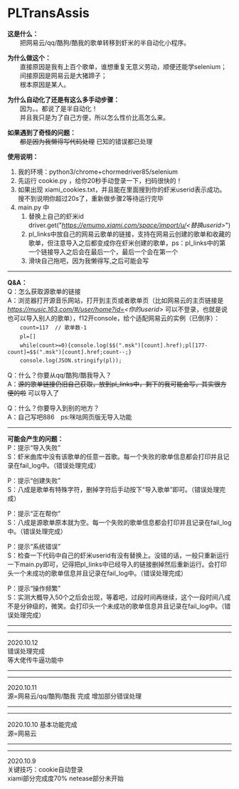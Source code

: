 # PLTransAssis


**这是什么：**  
　　把网易云/qq/酷狗/酷我的歌单转移到虾米的半自动化小程序。

**为什么做这个：**  
　　直接原因是我有上百个歌单，谁想重复无意义劳动，顺便还能学selenium；  
　　间接原因是网易云是大猪蹄子；  
　　根本原因是某人。

**为什么自动化了还是有这么多手动步骤：**  
　　因为。。都说了是半自动化！  
　　并且我只是为了自己方便，所以怎么性价比高怎么来。

**如果遇到了奇怪的问题：**  
　　~~都是因为我懒得写代码处理~~ 已知的错误都已处理

**使用说明：**　　
1. 我的环境：python3/chrome+chormedriver85/selenium  
2. 先运行 cookie.py ，给你20秒手动登录一下，扫码很快的！  
3. 如果出现 xiami_cookies.txt，并且能在里面搜到你的虾米userid表示成功。搜不到说明你超过20s了，重新做步骤2等待运行完毕  
4. main.py 中  
    1. 替换上自己的虾米id driver.get("*https://emumo.xiami.com/space/import/u/<替换userid>*")  
    2. pl_links中放自己的网易云歌单的链接，支持在网易云创建的歌单和收藏的歌单，但注意导入之后都变成你在虾米创建的歌单，ps：pl_links中的第一个链接导入之后会在最后一个，最后一个会在第一个  
    3. 滑块自己拖吧，因为我懒得写,之后可能会写

----------------------------------------------

**Q&A：**  
Q：怎么获取源歌单的链接  
A：浏览器打开源音乐网站，打开到主页或者歌单页（比如网易云的主页链接是 *https://music.163.com/#/user/home?id=<你的userid>* 可以不登录，也就是说也可以导入别人的歌单），f12开console，给个适配网易云的实例（已倒序）：  
　　``count=117  // 歌单数-1``  
　　``pl=[]``  
　　``while(count>=0){console.log($$(".msk")[count].href);pl[177-count]=$$(".msk")[count].href;count--;}``  
　　``console.log(JSON.stringify(pl));``  

Q：什么？你要从qq/酷狗/酷我导入？  
A：~~源的歌单链接仍旧自己获取，放到pl_links中，剩下的我可能会写，其实很方便的啦~~ 可以导入了

Q：什么？你要导入到别的地方？  
A：自己写吧886　ps:咪咕网页版无导入功能

----------------------------------------------

**可能会产生的问题：**  
P：提示“导入失败”  
S：虾米曲库中没有该歌单的任意一首歌。每一个失败的歌单信息都会打印并且记录在fail_log中。（错误处理完成）  

P：提示“创建失败”  
S：八成是歌单有特殊字符，删掉字符后手动按下“导入歌单”即可。（错误处理完成）  

P：提示“正在帮你”  
S：八成是源歌单原本就为空。每一个失败的歌单信息都会打印并且记录在fail_log中。（错误处理完成）

P：提示“系统错误”  
S：检查一下代码中自己的虾米userid有没有替换上。没错的话，一般只重新运行一下main.py即可，记得把pl_links中已经导入的链接删掉然后重新运行。会打印头一个未成功的歌单信息并且记录在fail_log中。（错误处理完成）  

P：提示“操作频繁”  
S：实测大概导入50个之后会出现，等着吧，过段时间再继续，这个一段时间八成不是分钟级的，微笑。会打印头一个未成功的歌单信息并且记录在fail_log中。（错误处理完成）  

----------------------------------------------
----------------------------------------------

2020.10.12  
错误处理完成  
等大佬传牛逼功能中

----------------------------------------------
----------------------------------------------

2020.10.11  
源=网易云/qq/酷狗/酷我 完成
增加部分错误处理

----------------------------------------------
----------------------------------------------

2020.10.10 基本功能完成  
源=网易云

----------------------------------------------
----------------------------------------------

2020.10.9  
关键技巧：cookie自动登录  
xiami部分完成度70% netease部分未开始